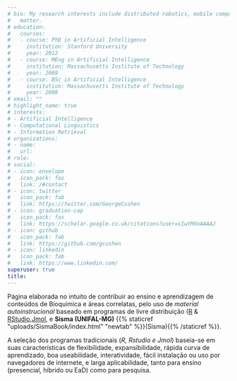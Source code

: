 ```yaml
---
# bio: My research interests include distributed robotics, mobile computing and programmable
#   matter.
# education:
#   courses:
#   - course: PhD in Artificial Intelligence
#     institution: Stanford University
#     year: 2012
#   - course: MEng in Artificial Intelligence
#     institution: Massachusetts Institute of Technology
#     year: 2009
#   - course: BSc in Artificial Intelligence
#     institution: Massachusetts Institute of Technology
#     year: 2008
# email: ""
# highlight_name: true
# interests:
# - Artificial Intelligence
# - Computational Linguistics
# - Information Retrieval
# organizations:
# - name:  
#   url:  
# role:  
# social:
# - icon: envelope
#   icon_pack: fas
#   link: /#contact
# - icon: twitter
#   icon_pack: fab
#   link: https://twitter.com/GeorgeCushen
# - icon: graduation-cap
#   icon_pack: fas
#   link: https://scholar.google.co.uk/citations?user=sIwtMXoAAAAJ
# - icon: github
#   icon_pack: fab
#   link: https://github.com/gcushen
# - icon: linkedin
#   icon_pack: fab
#   link: https://www.linkedin.com/
superuser: true
title: 
---
```



<!-- Google tag (gtag.js)--> 
<script async src="https://www.googletagmanager.com/gtag/js?id=G-S1L73VGCG5"></script>
<script>
  window.dataLayer = window.dataLayer || [];
  function gtag(){dataLayer.push(arguments);}
  gtag('js', new Date());

  gtag('config', 'G-S1L73VGCG5');
</script>

Página elaborada no intuito de contribuir ao ensino e aprendizagem de conteúdos de Bioquímica e áreas correlatas, pelo uso de *material autoinstrucional* baseado em programas de livre distribuição ([R](https://cran.r-project.org/) & [RStudio](https://www.rstudio.com/),[Jmol](http://jmol.sourceforge.net/), e **Sisma (UNIFAL-MG)** {{% staticref "uploads/SismaBook/index.html" "newtab" %}}(Sisma){{% /staticref %}}.
  
  <!---  ![ texto](unifal3.jpg)--->
  
  A seleção dos programas tradicionais (*R, Rstudio e Jmol*) baseia-se em suas características de flexibilidade, expansibilidade, rápida curva de aprendizado, boa useabilidade, interatividade, fácil instalação ou uso por navegadores de internete, e larga aplicabilidade, tanto para ensino (presencial, híbrido ou EaD) como para pesquisa.